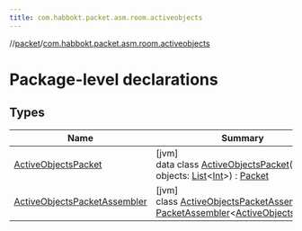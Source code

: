 ```yaml
---
title: com.habbokt.packet.asm.room.activeobjects
---
```

//[packet](../../index.html)/[com.habbokt.packet.asm.room.activeobjects](index.html)



# Package-level declarations



## Types


| Name | Summary |
|---|---|
| [ActiveObjectsPacket](-active-objects-packet/index.html) | [jvm]<br>data class [ActiveObjectsPacket](-active-objects-packet/index.html)(val objects: [List](https://kotlinlang.org/api/latest/jvm/stdlib/kotlin.collections/-list/index.html)&lt;[Int](https://kotlinlang.org/api/latest/jvm/stdlib/kotlin/-int/index.html)&gt;) : [Packet](../../../api/api/com.habbokt.api.packet/-packet/index.html) |
| [ActiveObjectsPacketAssembler](-active-objects-packet-assembler/index.html) | [jvm]<br>class [ActiveObjectsPacketAssembler](-active-objects-packet-assembler/index.html) : [PacketAssembler](../../../api/api/com.habbokt.api.packet/-packet-assembler/index.html)&lt;[ActiveObjectsPacket](-active-objects-packet/index.html)&gt; |

